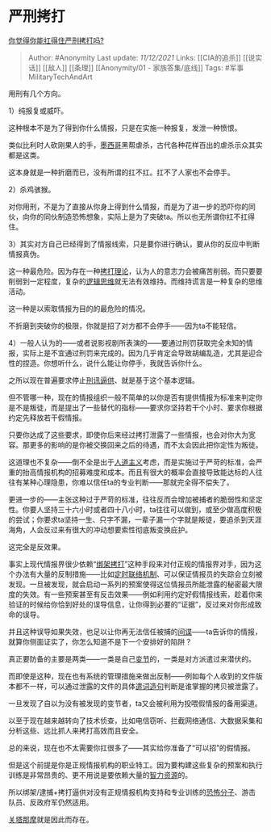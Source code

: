# 严刑拷打
[你觉得你能扛得住严刑拷打吗?](https://www.zhihu.com/question/437390331/answer/2261273889)

> Author: #Anonymity 
Last update: *11/12/2021* 
Links: [[CIA的追杀]] [[说实话]] [[敌人]] [[条理]] [[Anonymity/01 - 家族答集/底线]] 
Tags: #军事MilitaryTechAndArt 
 

用刑有几个方向。

1）纯报复或威吓。

这种根本不是为了得到你什么情报，只是在实施一种报复，发泄一种愤恨。

类似比利时人砍刚果人的手，[墨西哥](https://www.zhihu.com/search?q=%E5%A2%A8%E8%A5%BF%E5%93%A5&search_source=Entity&hybrid_search_source=Entity&hybrid_search_extra=%7B%22sourceType%22%3A%22answer%22%2C%22sourceId%22%3A2261273889%7D)黑帮虐杀，古代各种花样百出的虐杀示众其实都是这类。

这本身就是一种折磨而已，没有所谓的扛不扛。扛不了人家也不会停手。

2）杀鸡骇猴。

对你用刑，不是为了直接从你身上得到什么情报，而是为了进一步的恐吓你的同伙，向你的同伙制造恐怖想象，实际上是为了突破ta。所以也无所谓你扛不扛得住。

3）其实对方自己已经得到了情报线索，只是要你进行确认，要从你的反应中判断情报真伪。

这一种最危险。因为存在一种[拷打理论](https://www.zhihu.com/search?q=%E6%8B%B7%E6%89%93%E7%90%86%E8%AE%BA&search_source=Entity&hybrid_search_source=Entity&hybrid_search_extra=%7B%22sourceType%22%3A%22answer%22%2C%22sourceId%22%3A2261273889%7D)，认为人的意志力会被痛苦削弱。而只要要削弱到一定程度，复杂的[逻辑思维](https://www.zhihu.com/search?q=%E9%80%BB%E8%BE%91%E6%80%9D%E7%BB%B4&search_source=Entity&hybrid_search_source=Entity&hybrid_search_extra=%7B%22sourceType%22%3A%22answer%22%2C%22sourceId%22%3A2261273889%7D)就无法有效维持。而维持谎言是一种复杂的思维活动。

这一种是以索取情报为目的的最危险的情况。

不折磨到突破你的极限，你就是招了对方都不会停手——因为ta不能轻信。

4）一般人认为的——或者说影视剧所表演的——要通过刑罚获取完全未知的情报，实际上是不宜通过刑罚来完成的。因为几乎肯定会导致胡编乱造，尤其是迎合性的捏造。你想听什么，说什么能让你停手，我就告诉你什么。

之所以现在普遍要求停止[刑讯逼供](https://www.zhihu.com/search?q=%E5%88%91%E8%AE%AF%E9%80%BC%E4%BE%9B&search_source=Entity&hybrid_search_source=Entity&hybrid_search_extra=%7B%22sourceType%22%3A%22answer%22%2C%22sourceId%22%3A2261273889%7D)、就是基于这个基本逻辑。

  

但不管哪一种，现在的情报组织一般不简单的以你是否有提供情报为标准来判定你是不是叛徒，而是提出了一些替代的指标——要求你坚持若干个小时、要求你根据约定先释放若干假情报。

只要你达成了这些要求，即使你后来经过拷打泄露了一些情报，也会对你大为宽容。那更多的影响的是你被交换回来之后的待遇，而不太会因此把你定性为叛徒。

这道理也不复杂——倒不全是出于[人道主义](https://www.zhihu.com/search?q=%E4%BA%BA%E9%81%93%E4%B8%BB%E4%B9%89&search_source=Entity&hybrid_search_source=Entity&hybrid_search_extra=%7B%22sourceType%22%3A%22answer%22%2C%22sourceId%22%3A2261273889%7D)考虑，而是实施过于严苛的标准，会严重的抬高情报机构的招募难度和成本。而且有很大的概率会直接导致能达标的人往往有某种心理隐患，你难以信任ta的专业判断——那就完全得不偿失了。

更进一步的——主张这种过于严苛的标准，往往反而会增加被捕者的脆弱性和坚定性。你要人坚持三十六小时或者四十八小时，ta往往可以做到，或至少做高度积极的尝试；你要求ta坚持一生、只字不漏，一辈子漏一个字就是叛徒，要追杀到天涯海角，人会反过来有很大的冲动想要索性彻底叛变换庇护。

这完全是反效果。

事实上现代情报界很少依赖“[绑架拷打](https://www.zhihu.com/search?q=%E7%BB%91%E6%9E%B6%E6%8B%B7%E6%89%93&search_source=Entity&hybrid_search_source=Entity&hybrid_search_extra=%7B%22sourceType%22%3A%22answer%22%2C%22sourceId%22%3A2261273889%7D)”这种手段来对付正规的情报界对手，因为这个办法有大量的反制措施——比如[定时联络机制](https://www.zhihu.com/search?q=%E5%AE%9A%E6%97%B6%E8%81%94%E7%BB%9C%E6%9C%BA%E5%88%B6&search_source=Entity&hybrid_search_source=Entity&hybrid_search_extra=%7B%22sourceType%22%3A%22answer%22%2C%22sourceId%22%3A2261273889%7D)、可以保证情报员的失踪会立刻被发现。一旦被发现，就会启动一系列的预案使得这位情报员所能泄露的秘密最大限度的失效。有一些预案甚至有反击效果——例如利用约定好假情报线索，趁着你来验证的时候给你恰到好处的误导信息，让你得到必要的“证据”，反过来对你形成致命的误导。

并且这种误导如果失效，也足以让你再无法信任被捕的[间谍](https://www.zhihu.com/search?q=%E9%97%B4%E8%B0%8D&search_source=Entity&hybrid_search_source=Entity&hybrid_search_extra=%7B%22sourceType%22%3A%22answer%22%2C%22sourceId%22%3A2261273889%7D)——ta告诉你的情报，就算你侧面证实了，你怎么知道不是下一个安排好的陷阱？

真正要防备的主要是两类——一类是自己[变节](https://www.zhihu.com/search?q=%E5%8F%98%E8%8A%82&search_source=Entity&hybrid_search_source=Entity&hybrid_search_extra=%7B%22sourceType%22%3A%22answer%22%2C%22sourceId%22%3A2261273889%7D)的，一类是对方派遣过来潜伏的。

而即使是这种，现在也有系统的管理措施来做出反制——例如每个人收到的文件版本都不一样，可以通过泄露的文件的具体[遣词造句](https://www.zhihu.com/search?q=%E9%81%A3%E8%AF%8D%E9%80%A0%E5%8F%A5&search_source=Entity&hybrid_search_source=Entity&hybrid_search_extra=%7B%22sourceType%22%3A%22answer%22%2C%22sourceId%22%3A2261273889%7D)判断是谁掌握的拷贝被泄露了。

一旦发现了自以为没有被发现的变节者，ta又会被利用为投喂假情报的备用渠道。

以至于现在越来越转向了技术侦查，比如电信窃听、拦截网络通信、大数据采集和分析这些、远比抓人来拷打高效而且安全。

总的来说，现在也不太需要你扛很多了——其实给你准备了“可以招”的假情报。

但是这个前提是你是正规情报机构的职业特工。因为要构建这些复杂的预案和执行训练是非常昂贵的、更不用说是要依赖大量的[智力资源](https://www.zhihu.com/search?q=%E6%99%BA%E5%8A%9B%E8%B5%84%E6%BA%90&search_source=Entity&hybrid_search_source=Entity&hybrid_search_extra=%7B%22sourceType%22%3A%22answer%22%2C%22sourceId%22%3A2261273889%7D)的。

所以绑架/逮捕+拷打逼供对没有正规情报机构支持和专业训练的[恐怖分子](https://www.zhihu.com/search?q=%E6%81%90%E6%80%96%E5%88%86%E5%AD%90&search_source=Entity&hybrid_search_source=Entity&hybrid_search_extra=%7B%22sourceType%22%3A%22answer%22%2C%22sourceId%22%3A2261273889%7D)、游击队员、反政府军仍然适用。

[关塔那摩](https://www.zhihu.com/search?q=%E5%85%B3%E5%A1%94%E9%82%A3%E6%91%A9&search_source=Entity&hybrid_search_source=Entity&hybrid_search_extra=%7B%22sourceType%22%3A%22answer%22%2C%22sourceId%22%3A2261273889%7D)就是因此而存在。